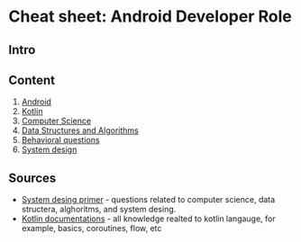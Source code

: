 # Cheat sheet: Android Developer Role

## Intro


## Content 
1. [Android](./topics/android.md)
1. [Kotlin](./topics/kotlin.md) 
1. [Computer Science](./topics/computer-science.md)
1. [Data Structures and Algorithms](./topics/data-structure-algorithms.md)
1. [Behavioral questions](./topics/behavioral.md)
1. [System design](./topics/desing-system.md)

## Sources
- [System desing primer](https://github.com/donnemartin/system-design-primer#the-system-design-primer) - questions related to computer science, data structera, alghoritms, and system desing. 
- [Kotlin documentations](https://kotlinlang.org/) - all knowledge realted to kotlin langauge, for example, basics, coroutines, flow, etc